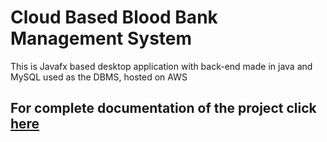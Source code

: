 # Cloud Based Blood Bank Management System

This is Javafx based desktop application with back-end made in java and MySQL used as the DBMS, hosted on AWS

## For complete documentation of the project click [here](https://drive.google.com/file/d/1xhScoxv2HvuMx0gOPWxRqGMxMLZKCGeA/view?usp=sharing)
